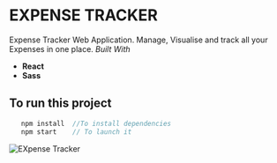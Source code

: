 # EXPENSE TRACKER
Expense Tracker Web Application. Manage, Visualise and track all your Expenses in one place.
*Built With*
- **React**
- **Sass**


## To run this project

```javascript
   npm install  //To install dependencies
   npm start    // To launch it
```

![EXpense Tracker](https://github.com/techy-savant/Expense-Tracker/assets/108519575/6c3a606f-dc9f-4c76-99b7-3c1df1b95edc)
